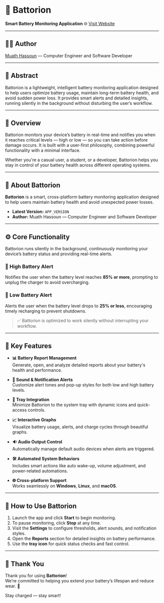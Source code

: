 # 🔋 Battorion  
**Smart Battery Monitoring Application**
🌐 [Visit Website](https://battorion-website.vercel.app/)

---

## 👨‍💻 Author  
[Muath Hassoun](https://github.com/MuathHassoun) — Computer Engineer and Software Developer

---

## 🧠 Abstract  
Battorion is a lightweight, intelligent battery monitoring application designed to help users optimize battery usage, maintain long-term battery health, and avoid sudden power loss. It provides smart alerts and detailed insights, running silently in the background without disturbing the user’s workflow.

---

## 🧭 Overview  
Battorion monitors your device’s battery in real-time and notifies you when it reaches critical levels — high or low — so you can take action before damage occurs. It is built with a user-first philosophy, combining powerful functionality with a minimal interface.

Whether you're a casual user, a student, or a developer, Battorion helps you stay in control of your battery health across different operating systems.

---

## 🚀 About Battorion  
**Battorion** is a smart, cross-platform battery monitoring application designed to help users maintain battery health and avoid unexpected power losses.

- **Latest Version:** `APP_VERSION`  
- **Author:** Muath Hassoun — Computer Engineer and Software Developer

---

## ⚙️ Core Functionality  
Battorion runs silently in the background, continuously monitoring your device’s battery status and providing real-time alerts.

### 🔋 High Battery Alert  
Notifies the user when the battery level reaches **85% or more**, prompting to unplug the charger to avoid overcharging.

### 🪫 Low Battery Alert  
Alerts the user when the battery level drops to **25% or less**, encouraging timely recharging to prevent shutdowns.

> ✅ Battorion is optimized to work silently without interrupting your workflow.

---

## 🌟 Key Features  

- **📊 Battery Report Management**  
  Generate, open, and analyze detailed reports about your battery's health and performance.

- **🔔 Sound & Notification Alerts**  
  Customize alert tones and pop-up styles for both low and high battery levels.

- **🧰 Tray Integration**  
  Minimize Battorion to the system tray with dynamic icons and quick-access controls.

- **📈 Interactive Graphs**  
  Visualize battery usage, alerts, and charge cycles through beautiful graphs.

- **🔉 Audio Output Control**  
  Automatically manage default audio devices when alerts are triggered.

- **🛠️ Automated System Behaviors**  
  Includes smart actions like auto wake-up, volume adjustment, and power-related automations.

- **🌐 Cross-platform Support**  
  Works seamlessly on **Windows**, **Linux**, and **macOS**.

---

## 🧪 How to Use Battorion  

1. Launch the app and click **Start** to begin monitoring.  
2. To pause monitoring, click **Stop** at any time.  
3. Visit the **Settings** to configure thresholds, alert sounds, and notification styles.  
4. Open the **Reports** section for detailed insights on battery performance.  
5. Use the **tray icon** for quick status checks and fast control.

---

## 🙏 Thank You  
Thank you for using **Battorion**!  
We’re committed to helping you extend your battery’s lifespan and reduce wear. 💙

Stay charged — stay smart!
